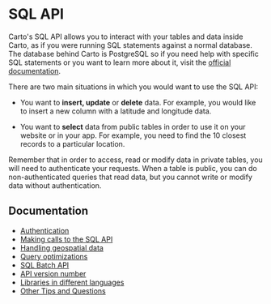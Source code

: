 # SQL API

Carto's SQL API allows you to interact with your tables and data inside Carto, as if you were running SQL statements against a normal database. The database behind Carto is PostgreSQL so if you need help with specific SQL statements or you want to learn more about it, visit the [official documentation](http://www.postgresql.org/docs/9.1/static/sql.html).

There are two main situations in which you would want to use the SQL API:

- You want to **insert, update** or **delete** data. For example, you would like to insert a new column with a latitude and longitude data.

- You want to **select** data from public tables in order to use it on your website or in your app. For example, you need to find the 10 closest records to a particular location.

Remember that in order to access, read or modify data in private tables, you will need to authenticate your requests. When a table is public, you can do non-authenticated queries that read data, but you cannot write or modify data without authentication.

## Documentation

* [Authentication](authentication.md)
* [Making calls to the SQL API](making_calls.md)
* [Handling geospatial data](handling_geospatial_data.md)
* [Query optimizations](query_optimizations.md)
* [SQL Batch API](sql_batch_api.md)
* [API version number](version.md)
* [Libraries in different languages](libraries_support.md)
* [Other Tips and Questions](tips_and_tricks.md)
